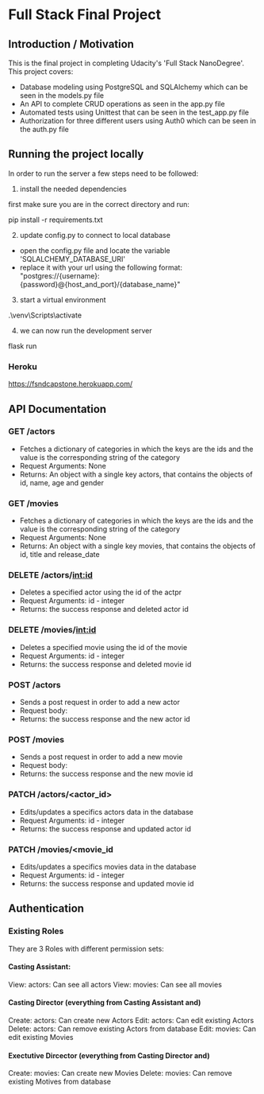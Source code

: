 # Full Stack Final Project

## Introduction / Motivation
This is the final project in completing Udacity's 'Full Stack NanoDegree'. This project covers:
- Database modeling using PostgreSQL and SQLAlchemy which can be seen in the models.py file
- An API to complete CRUD operations as seen in the app.py file
- Automated tests using Unittest that can be seen in the test_app.py file
- Authorization for three different users using Auth0 which can be seen in the auth.py file

## Running the project locally

In order to run the server a few steps need to be followed:

1. install the needed dependencies

first make sure you are in the correct directory and run:

pip install -r requirements.txt

2. update config.py to connect to local database

- open the config.py file and locate the variable 'SQLALCHEMY_DATABASE_URI'
- replace it with your url using the following format: "postgres://{username}:{password}@{host_and_port}/{database_name}"

3. start a virtual environment

.\venv\Scripts\activate

4. we can now run the development server
 
flask run

### Heroku

https://fsndcapstone.herokuapp.com/

## API Documentation

### GET /actors

- Fetches a dictionary of categories in which the keys are the ids and the value is the corresponding string of the category
- Request Arguments: None
- Returns: An object with a single key actors, that contains the objects of id, name, age and gender

### GET /movies

- Fetches a dictionary of categories in which the keys are the ids and the value is the corresponding string of the category
- Request Arguments: None
- Returns: An object with a single key movies, that contains the objects of id, title and release_date

### DELETE /actors/<int:id>

- Deletes a specified actor using the id of the actpr
- Request Arguments: id - integer
- Returns: the success response and deleted actor id

### DELETE /movies/<int:id>

- Deletes a specified movie using the id of the movie
- Request Arguments: id - integer
- Returns: the success response and deleted movie id

### POST /actors

- Sends a post request in order to add a new actor
- Request body:
- Returns: the success response and the new actor id


### POST /movies

- Sends a post request in order to add a new movie
- Request body:
- Returns: the success response and the new movie id

### PATCH /actors/<actor_id>

- Edits/updates a specifics actors data in the database
- Request Arguments: id - integer
- Returns: the success response and updated actor id

### PATCH /movies/<movie_id

- Edits/updates a specifics movies data in the database
- Request Arguments: id - integer
- Returns: the success response and updated movie id

## Authentication

### Existing Roles
They are 3 Roles with different permission sets:

#### Casting Assistant:
View: actors: Can see all actors
View: movies: Can see all movies
#### Casting Director (everything from Casting Assistant and)
Create: actors: Can create new Actors
Edit: actors: Can edit existing Actors
Delete: actors: Can remove existing Actors from database
Edit: movies: Can edit existing Movies
#### Exectutive Dircector (everything from Casting Director and)
Create: movies: Can create new Movies
Delete: movies: Can remove existing Motives from database
